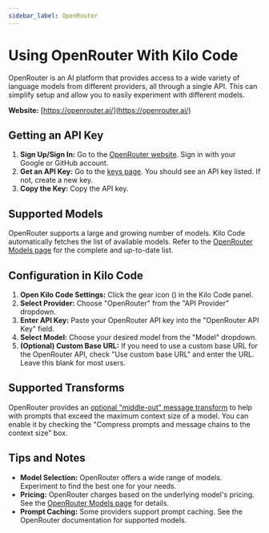```yaml
---
sidebar_label: OpenRouter
---
```


# Using OpenRouter With Kilo Code

OpenRouter is an AI platform that provides access to a wide variety of language models from different providers, all through a single API. This can simplify setup and allow you to easily experiment with different models.

**Website:** [https://openrouter.ai/](https://openrouter.ai/)

## Getting an API Key

1.  **Sign Up/Sign In:** Go to the [OpenRouter website](https://openrouter.ai/). Sign in with your Google or GitHub account.
2.  **Get an API Key:** Go to the [keys page](https://openrouter.ai/keys). You should see an API key listed. If not, create a new key.
3.  **Copy the Key:** Copy the API key.

## Supported Models

OpenRouter supports a large and growing number of models. Kilo Code automatically fetches the list of available models. Refer to the [OpenRouter Models page](https://openrouter.ai/models) for the complete and up-to-date list.

## Configuration in Kilo Code

1.  **Open Kilo Code Settings:** Click the gear icon (<Codicon name="gear" />) in the Kilo Code panel.
2.  **Select Provider:** Choose "OpenRouter" from the "API Provider" dropdown.
3.  **Enter API Key:** Paste your OpenRouter API key into the "OpenRouter API Key" field.
4.  **Select Model:** Choose your desired model from the "Model" dropdown.
5.  **(Optional) Custom Base URL:** If you need to use a custom base URL for the OpenRouter API, check "Use custom base URL" and enter the URL. Leave this blank for most users.

## Supported Transforms

OpenRouter provides an [optional "middle-out" message transform](https://openrouter.ai/docs/features/message-transforms) to help with prompts that exceed the maximum context size of a model. You can enable it by checking the "Compress prompts and message chains to the context size" box.

## Tips and Notes

- **Model Selection:** OpenRouter offers a wide range of models. Experiment to find the best one for your needs.
- **Pricing:** OpenRouter charges based on the underlying model's pricing. See the [OpenRouter Models page](https://openrouter.ai/models) for details.
- **Prompt Caching:** Some providers support prompt caching. See the OpenRouter documentation for supported models.
